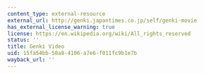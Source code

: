 ```yaml
---
content_type: external-resource
external_url: http://genki.japantimes.co.jp/self/genki-movie
has_external_license_warning: true
license: https://en.wikipedia.org/wiki/All_rights_reserved
status: ''
title: Genki Video
uid: 15fa54bb-50a8-4106-a7e6-f011fc9b1e7b
wayback_url: ''
---
```

